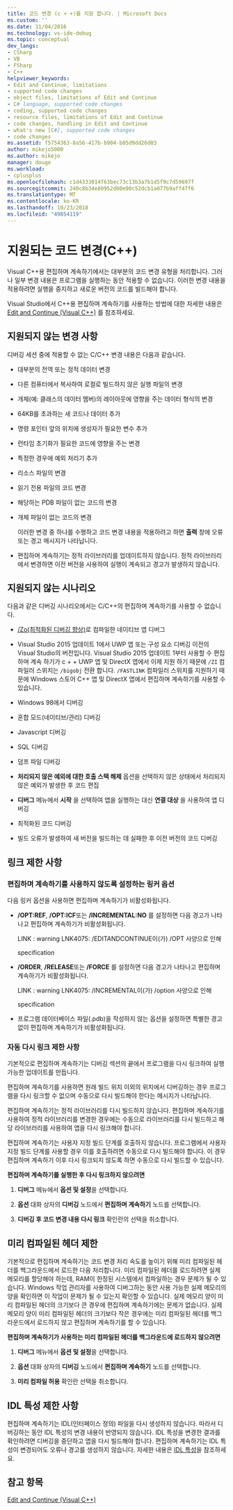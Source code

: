 ```yaml
---
title: 코드 변경 (c + +)를 지원 합니다. | Microsoft Docs
ms.custom: ''
ms.date: 11/04/2016
ms.technology: vs-ide-debug
ms.topic: conceptual
dev_langs:
- CSharp
- VB
- FSharp
- C++
helpviewer_keywords:
- Edit and Continue, limitations
- supported code changes
- object files, limitations of Edit and Continue
- C# language, supported code changes
- coding, supported code changes
- resource files, limitations of Edit and Continue
- code changes, handling in Edit and Continue
- what's new [C#], supported code changes
- code changes
ms.assetid: f5754363-8a56-417b-b904-b05d9dd26d03
author: mikejo5000
ms.author: mikejo
manager: douge
ms.workload:
- cplusplus
ms.openlocfilehash: c1d4333014f63bec73c13b3a7b1d5f9c7d59697f
ms.sourcegitcommit: 240c8b34e80952d00e90c52dcb1a077b9aff47f6
ms.translationtype: MT
ms.contentlocale: ko-KR
ms.lasthandoff: 10/23/2018
ms.locfileid: "49854119"
---
```

# <a name="supported-code-changes-c"></a>지원되는 코드 변경(C++)
Visual C++용 편집하며 계속하기에서는 대부분의 코드 변경 유형을 처리합니다. 그러나 일부 변경 내용은 프로그램을 실행하는 동안 적용할 수 없습니다. 이러한 변경 내용을 적용하려면 실행을 중지하고 새로운 버전의 코드를 빌드해야 합니다.  
  
 Visual Studio에서 C++용 편집하며 계속하기를 사용하는 방법에 대한 자세한 내용은 [Edit and Continue (Visual C++)](../debugger/edit-and-continue-visual-cpp.md) 를 참조하세요.  
  
##  <a name="BKMK_Unsupported_changes"></a> 지원되지 않는 변경 사항  
 디버깅 세션 중에 적용할 수 없는 C/C++ 변경 내용은 다음과 같습니다.  
  
- 대부분의 전역 또는 정적 데이터 변경  
  
- 다른 컴퓨터에서 복사하여 로컬로 빌드하지 않은 실행 파일의 변경  
  
- 개체(예: 클래스의 데이터 멤버)의 레이아웃에 영향을 주는 데이터 형식의 변경  
  
- 64KB를 초과하는 새 코드나 데이터 추가  
  
- 명령 포인터 앞의 위치에 생성자가 필요한 변수 추가  
  
- 런타임 초기화가 필요한 코드에 영향을 주는 변경  
  
- 특정한 경우에 예외 처리기 추가  
  
- 리소스 파일의 변경  
  
- 읽기 전용 파일의 코드 변경  
  
- 해당하는 PDB 파일이 없는 코드의 변경  
  
- 개체 파일이 없는 코드의 변경  
  
  이러한 변경 중 하나를 수행하고 코드 변경 내용을 적용하려고 하면 **출력** 창에 오류 또는 경고 메시지가 나타납니다.  
  
- 편집하며 계속하기는 정적 라이브러리를 업데이트하지 않습니다. 정적 라이브러리에서 변경하면 이전 버전을 사용하여 실행이 계속되고 경고가 발생하지 않습니다.  
  
##  <a name="BKMK_Unsupported_scenarios"></a> 지원되지 않는 시나리오  
 다음과 같은 디버깅 시나리오에서는 C/C++의 편집하며 계속하기를 사용할 수 없습니다.  
  
-   [/Zo(최적화된 디버깅 향상)](/cpp/build/reference/zo-enhance-optimized-debugging)로 컴파일한 네이티브 앱 디버그  
  
-   Visual Studio 2015 업데이트 1에서 UWP 앱 또는 구성 요소 디버깅 이전의 Visual Studio의 버전입니다. Visual Studio 2015 업데이트 1부터 사용할 수 편집 하며 계속 하기가 c + + UWP 앱 및 DirectX 앱에서 이제 지원 하기 때문에 `/ZI` 컴파일러 스위치는 `/bigobj` 전환 합니다. `/FASTLINK` 컴파일러 스위치를 지원하기 때문에 Windows 스토어 C++ 앱 및 DirectX 앱에서 편집하며 계속하기를 사용할 수 있습니다.  
  
-   Windows 98에서 디버깅  
  
-   혼합 모드(네이티브/관리) 디버깅  
  
-   Javascript 디버깅  
  
-   SQL 디버깅  
  
-   덤프 파일 디버깅  
  
-   **처리되지 않은 예외에 대한 호출 스택 해제** 옵션을 선택하지 않은 상태에서 처리되지 않은 예외가 발생한 후 코드 편집  
  
-   **디버그** 메뉴에서 **시작** 을 선택하여 앱을 실행하는 대신 **연결 대상** 을 사용하여 앱 디버깅  
  
-   최적화된 코드 디버깅  
  
-   빌드 오류가 발생하여 새 버전을 빌드하는 데 실패한 후 이전 버전의 코드 디버깅  
  
##  <a name="BKMK_Linking_limitations"></a> 링크 제한 사항  
  
###  <a name="BKMK_Linker_options_that_disable_Edit_and_Continue"></a> 편집하며 계속하기를 사용하지 않도록 설정하는 링커 옵션  
 다음 링커 옵션을 사용하면 편집하며 계속하기가 비활성화됩니다.  
  
-   **/OPT:REF**, **/OPT:ICF**또는 **/INCREMENTAL:NO** 를 설정하면 다음 경고가 나타나고 편집하며 계속하기가 비활성화됩니다.  
  
     LINK : warning LNK4075: /EDITANDCONTINUE이(가) /OPT 사양으로 인해  
  
     specification  
  
-   **/ORDER**, **/RELEASE**또는 **/FORCE** 를 설정하면 다음 경고가 나타나고 편집하며 계속하기가 비활성화됩니다.  
  
     LINK : warning LNK4075: /INCREMENTAL이(가) /option 사양으로 인해  
  
     specification  
  
-   프로그램 데이터베이스 파일(.pdb)을 작성하지 않는 옵션을 설정하면 특별한 경고 없이 편집하며 계속하기가 비활성화됩니다.  
  
###  <a name="BKMK_Auto_relinking_limitations"></a> 자동 다시 링크 제한 사항  
 기본적으로 편집하며 계속하기는 디버깅 섹션의 끝에서 프로그램을 다시 링크하여 실행 가능한 업데이트를 만듭니다.  
  
 편집하며 계속하기를 사용하면 원래 빌드 위치 이외의 위치에서 디버깅하는 경우 프로그램을 다시 링크할 수 없으며 수동으로 다시 빌드해야 한다는 메시지가 나타납니다.  
  
 편집하며 계속하기는 정적 라이브러리를 다시 빌드하지 않습니다. 편집하며 계속하기를 사용하여 정적 라이브러리를 변경한 경우에는 수동으로 라이브러리를 다시 빌드하고 해당 라이브러리를 사용하여 앱을 다시 링크해야 합니다.  
  
 편집하며 계속하기는 사용자 지정 빌드 단계를 호출하지 않습니다. 프로그램에서 사용자 지정 빌드 단계를 사용할 경우 이를 호출하려면 수동으로 다시 빌드해야 합니다. 이 경우 편집하며 계속하기 이후 다시 링크되지 않도록 하면 수동으로 다시 빌드할 수 있습니다.  
  
 **편집하며 계속하기를 실행한 후 다시 링크하지 않으려면**  
  
1.  **디버그** 메뉴에서 **옵션 및 설정**을 선택합니다.  
  
2.  **옵션** 대화 상자의 **디버깅** 노드에서 **편집하며 계속하기** 노드를 선택합니다.  
  
3.  **디버깅 후 코드 변경 내용 다시 링크** 확인란의 선택을 취소합니다.  
  
##  <a name="BKMK_Precompiled_Header_Limitations"></a> 미리 컴파일된 헤더 제한  
 기본적으로 편집하며 계속하기는 코드 변경 처리 속도를 높이기 위해 미리 컴파일된 헤더를 백그라운드에서 로드한 다음 처리합니다. 미리 컴파일된 헤더를 로드하려면 실제 메모리를 할당해야 하는데, RAM이 한정된 시스템에서 컴파일하는 경우 문제가 될 수 있습니다. Windows 작업 관리자를 사용하여 디버그하는 동안 사용 가능한 실제 메모리의 양을 확인하면 이 작업이 문제가 될 수 있는지 확인할 수 있습니다. 실제 메모리 양이 미리 컴파일된 헤더의 크기보다 큰 경우에 편집하며 계속하기에는 문제가 없습니다. 실제 메모리 양이 미리 컴파일된 헤더의 크기보다 작은 경우에는 미리 컴파일된 헤더를 백그라운드에서 로드하지 않고 편집하며 계속하기를 할 수 있습니다.  
  
 **편집하며 계속하기가 사용하는 미리 컴파일된 헤더를 백그라운드에 로드하지 않으려면**  
  
1.  **디버그** 메뉴에서 **옵션 및 설정**을 선택합니다.  
  
2.  **옵션** 대화 상자의 **디버깅** 노드에서 **편집하며 계속하기** 노드를 선택합니다.  
  
3.  **미리 컴파일 허용** 확인란 선택을 취소합니다.  
  
##  <a name="BKMK_IDL_Attribute_Limitations"></a> IDL 특성 제한 사항  
 편집하며 계속하기는 IDL(인터페이스 정의) 파일을 다시 생성하지 않습니다. 따라서 디버깅하는 동안 IDL 특성의 변경 내용이 반영되지 않습니다. IDL 특성을 변경한 결과를 확인하려면 디버깅을 중단하고 앱을 다시 빌드해야 합니다. 편집하며 계속하기는 IDL 특성이 변경되어도 오류나 경고를 생성하지 않습니다. 자세한 내용은 [IDL 특성](/cpp/windows/idl-attributes)을 참조하세요.  
  
## <a name="see-also"></a>참고 항목  
 [Edit and Continue (Visual C++)](../debugger/edit-and-continue-visual-cpp.md)